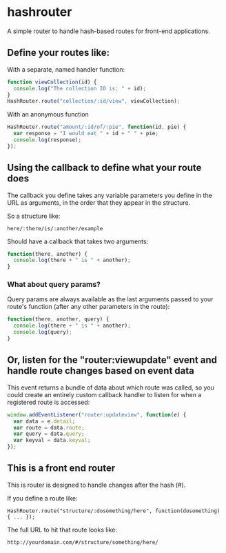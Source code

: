 # hashrouter

A simple router to handle hash-based routes for front-end applications.

## Define your routes like:

With a separate, named handler function:

```javascript
function viewCollection(id) {
  console.log("The collection ID is: " + id);
}
HashRouter.route("collection/:id/view", viewCollection);
```

With an anonymous function 

```javascript
HashRouter.route("amount/:id/of/:pie", function(id, pie) {
  var response = "I would eat " + id + " " + pie;
  console.log(response);
});
```

## Using the callback to define what your route does

The callback you define takes any variable parameters you define in the URL as arguments, in the order that they appear in the structure. 

So a structure like:

`here/:there/is/:another/example`

Should have a callback that takes two arguments: 

```javascript
function(there, another) { 
  console.log(there + " is " + another); 
}
```

### What about query params?

Query params are always available as the last arguments passed to your route's function (after any other parameters in the route):

```javascript
function(there, another, query) { 
  console.log(there + " is " + another);
  console.log(query);
}
```

## Or, listen for the "router:viewupdate" event and handle route changes based on event data

This event returns a bundle of data about which route was called, so you could create an entirely custom callback handler to listen for when a registered route is accessed:

```javascript
window.addEventListener("router:updateview", function(e) {
  var data = e.detail;
  var route = data.route;
  var query = data.query;
  var keyval = data.keyval;
});
```

## This is a front end router

This is router is designed to handle changes after the hash (#).  

If you define a route like:

`HashRouter.route("structure/:dosomething/here", function(dosomething) { ... });`

The full URL to hit that route looks like:

`http://yourdomain.com/#/structure/something/here/`
